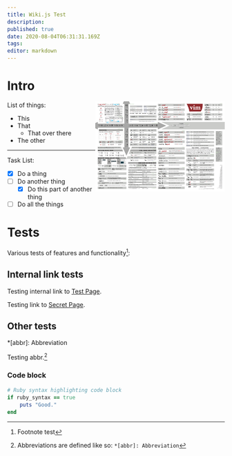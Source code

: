 ```yaml
---
title: Wiki.js Test
description: 
published: true
date: 2020-08-04T06:31:31.169Z
tags: 
editor: markdown
---
```


# Intro

<a href="/vimcheatsheet.png"><img align="right" width=300 src="/vimcheatsheet.png"/></a>

List of things:
- This
- That
  - That over there
- The other
---
Task List:
- [x] Do a thing
- [ ] Do another thing
  - [x] Do this part of another thing
- [ ] Do all the things

# Tests

Various tests of features and functionality[^1]:

## Internal link tests

Testing internal link to [Test Page](/test-page).

Testing link to [Secret Page](/secret/diary).

## Other tests

*[abbr]: Abbreviation

Testing abbr.[^longnote]

### Code block
```ruby
# Ruby syntax highlighting code block
if ruby_syntax == true
	puts "Good."
end
```

[^1]: Footnote test
[^longnote]: Abbreviations are defined like so:
	`*[abbr]: Abbreviation`
  